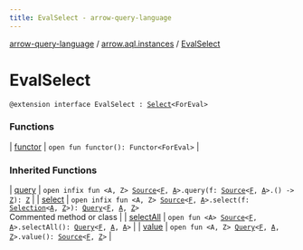 ```yaml
---
title: EvalSelect - arrow-query-language
---
```


[arrow-query-language](../../index.html) / [arrow.aql.instances](../index.html) / [EvalSelect](./index.html)

# EvalSelect

`@extension interface EvalSelect : `[`Select`](../../arrow.aql/-select/index.html)`<ForEval>`

### Functions

| [functor](functor.html) | `open fun functor(): Functor<ForEval>` |

### Inherited Functions

| [query](../../arrow.aql/-select/query.html) | `open infix fun <A, Z> `[`Source`](../../arrow.aql/-source.html)`<`[`F`](../../arrow.aql/-select/index.html#F)`, `[`A`](../../arrow.aql/-select/query.html#A)`>.query(f: `[`Source`](../../arrow.aql/-source.html)`<`[`F`](../../arrow.aql/-select/index.html#F)`, `[`A`](../../arrow.aql/-select/query.html#A)`>.() -> `[`Z`](../../arrow.aql/-select/query.html#Z)`): `[`Z`](../../arrow.aql/-select/query.html#Z) |
| [select](../../arrow.aql/-select/select.html) | `open infix fun <A, Z> `[`Source`](../../arrow.aql/-source.html)`<`[`F`](../../arrow.aql/-select/index.html#F)`, `[`A`](../../arrow.aql/-select/select.html#A)`>.select(f: `[`Selection`](../../arrow.aql/-selection.html)`<`[`A`](../../arrow.aql/-select/select.html#A)`, `[`Z`](../../arrow.aql/-select/select.html#Z)`>): `[`Query`](../../arrow.aql/-query/index.html)`<`[`F`](../../arrow.aql/-select/index.html#F)`, `[`A`](../../arrow.aql/-select/select.html#A)`, `[`Z`](../../arrow.aql/-select/select.html#Z)`>`<br>Commented method or class |
| [selectAll](../../arrow.aql/-select/select-all.html) | `open fun <A> `[`Source`](../../arrow.aql/-source.html)`<`[`F`](../../arrow.aql/-select/index.html#F)`, `[`A`](../../arrow.aql/-select/select-all.html#A)`>.selectAll(): `[`Query`](../../arrow.aql/-query/index.html)`<`[`F`](../../arrow.aql/-select/index.html#F)`, `[`A`](../../arrow.aql/-select/select-all.html#A)`, `[`A`](../../arrow.aql/-select/select-all.html#A)`>` |
| [value](../../arrow.aql/-select/value.html) | `open fun <A, Z> `[`Query`](../../arrow.aql/-query/index.html)`<`[`F`](../../arrow.aql/-select/index.html#F)`, `[`A`](../../arrow.aql/-select/value.html#A)`, `[`Z`](../../arrow.aql/-select/value.html#Z)`>.value(): `[`Source`](../../arrow.aql/-source.html)`<`[`F`](../../arrow.aql/-select/index.html#F)`, `[`Z`](../../arrow.aql/-select/value.html#Z)`>` |

